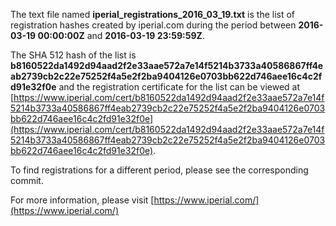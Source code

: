 The text file named **iperial_registrations_2016_03_19.txt** is the list of registration hashes created by iperial.com during the period between **2016-03-19 00:00:00Z** and **2016-03-19 23:59:59Z**.

The SHA 512 hash of the list is **b8160522da1492d94aad2f2e33aae572a7e14f5214b3733a40586867ff4eab2739cb2c22e75252f4a5e2f2ba9404126e0703bb622d746aee16c4c2fd91e32f0e** and the registration certificate for the list can be viewed at [https://www.iperial.com/cert/b8160522da1492d94aad2f2e33aae572a7e14f5214b3733a40586867ff4eab2739cb2c22e75252f4a5e2f2ba9404126e0703bb622d746aee16c4c2fd91e32f0e](https://www.iperial.com/cert/b8160522da1492d94aad2f2e33aae572a7e14f5214b3733a40586867ff4eab2739cb2c22e75252f4a5e2f2ba9404126e0703bb622d746aee16c4c2fd91e32f0e).

To find registrations for a different period, please see the corresponding commit.

For more information, please visit [https://www.iperial.com/](https://www.iperial.com/)
